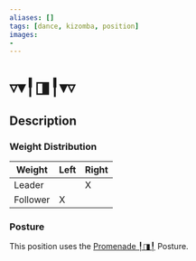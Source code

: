 ```yaml
---
aliases: [] 
tags: [dance, kizomba, position] 
images:
-
---
```

# ▿▾╿◨╿▾▿
## Description
### Weight Distribution
| Weight   | Left | Right |
| -------- | ---- | ----- |
| Leader   |      |     X  |
| Follower |    X  |       |

### Posture
This position uses the [Promenade ╿◨╿](Postures/Promenade%20╿◨╿.md) Posture. 